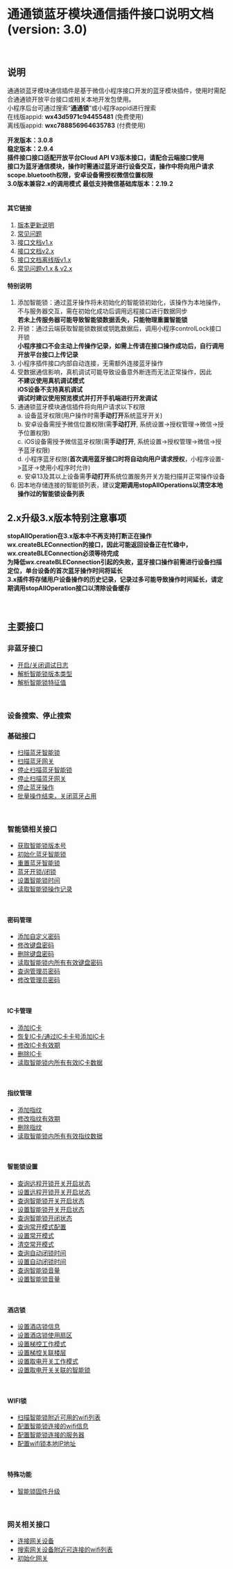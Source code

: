 # 通通锁蓝牙模块通信插件接口说明文档 (version: 3.0)
<br />

## 说明
 通通锁蓝牙模块通信插件是基于微信小程序接口开发的蓝牙模块插件，使用时需配合通通锁开放平台接口或相关本地开发包使用。  
 小程序后台可通过搜索“**通通锁**”或小程序appid进行搜索  
 在线版appid: **wx43d5971c94455481** (免费使用)  
 离线版appid: **wxc788856964635783** (付费使用)  
  
 **开发版本：3.0.8**  
 **稳定版本：2.9.4**  
 **插件接口接口适配开放平台Cloud API V3版本接口，请配合云端接口使用**  
 **接口为蓝牙通信模块，操作时需通过蓝牙进行设备交互，操作中将向用户请求scope.bluetooth权限，安卓设备需授权微信位置权限**  
 **3.0版本兼容2.x的调用模式**
 **最低支持微信基础库版本：2.19.2**
<br />
<br />

#### 其它链接
1. [版本更新说明](../版本更新说明.md)  
2. [常见问题](./常见问题v3.0.md)  
3. [接口文档v1.x](./接口文档v1.4.1.md)  
4. [接口文档v2.x](./接口文档v2.9.4.md)  
5. [接口文档离线版v1.x](./接口文档离线版v1.8.7.md)  
6. [常见问题v1.x & v2.x](./常见问题v1.x&v2.x.md)  


#### 特别说明
1. 添加智能锁：通过蓝牙操作将未初始化的智能锁初始化，该操作为本地操作，不与服务器交互，需在初始化成功后调用远程接口进行数据同步  
    **若未上传服务器可能导致智能锁数据丢失，只能物理重置智能锁**  
2. 开锁：通过云端获取智能锁数据或钥匙数据后，调用小程序controlLock接口开锁  
    **小程序接口不会主动上传操作记录，如需上传请在接口操作成功后，自行调用开放平台接口上传记录**  
3. 小程序插件接口内部自动连接，无需额外连接蓝牙操作
4. 受数据通信影响，真机调试可能导致设备意外断连而无法正常操作，因此  
    **不建议使用真机调试模式**  
    **iOS设备不支持真机调试**  
	**调试时建议使用预览模式并打开手机端进行开发调试**
5. 通通锁蓝牙模块通信插件将向用户请求以下权限  
    a. 设备蓝牙权限(用户操作时需**手动打开**系统蓝牙开关)  
    b. 安卓设备需授予微信位置权限(需**手动打开**, 系统设置->授权管理->微信->授予位置权限)  
    c. iOS设备需授予微信蓝牙权限(需**手动打开**, 系统设置->授权管理->微信->授予蓝牙权限)  
    d. 小程序蓝牙权限(**首次调用蓝牙接口时将自动向用户请求授权**，小程序设置->蓝牙->使用小程序时允许)  
    e. 安卓13及其以上设备需**手动打开**系统位置服务开关方能扫描并正常操作设备  
6. 因本地存储连接的智能锁列表，建议**定期调用stopAllOperations以清空本地操作过的智能锁设备列表**  


## 2.x升级3.x版本特别注意事项
**stopAllOperation在3.x版本中不再支持打断正在操作wx.createBLEConnection的接口，因此可能返回设备正在忙碌中，wx.createBLEConnection必须等待完成**  
**为降低wx.createBLEConnection引起的失败，蓝牙接口操作前需进行设备扫描定位，单台设备的首次蓝牙操作时间将延长**  
**3.x插件将存储用户设备操作的历史记录，记录过多可能导致操作时间延长，请定期调用stopAllOperation接口以清除设备缓存**  
<br />
<br />

## 主要接口

### 非蓝牙接口  
+ [开启/关闭调试日志](../接口文档v3.x/非蓝牙接口/setShowLog.md)  
+ [解析智能锁版本类型](../接口文档v3.x/非蓝牙接口/getLogType.md)  
+ [解析智能锁特征值](../接口文档v3.x/非蓝牙接口/parseSpecialValues.md)  
<br />
  
### 设备搜索、停止搜索  
### 基础接口  
+ [扫描蓝牙智能锁](../接口文档v3.x/设备扫描及停止扫描接口/startScanBleDevice.md)  
+ [扫描蓝牙网关](../接口文档v3.x/设备扫描及停止扫描接口/startScanGateway.md)  
+ [停止扫描蓝牙智能锁](../接口文档v3.x/设备扫描及停止扫描接口/stopScanBleDevice.md)  
+ [停止扫描蓝牙网关](../接口文档v3.x/设备扫描及停止扫描接口/stopScanGateway.md)  
+ [停止蓝牙操作](../接口文档v3.x/设备扫描及停止扫描接口/stopAllOperations.md)  
+ [批量操作结束，关闭蓝牙占用](../接口文档v3.x/设备扫描及停止扫描接口/finishOperations.md)  
<br />

### 智能锁相关接口  
+ [获取智能锁版本号](../接口文档v3.x/智能锁接口/getLockVersion.md)  
+ [初始化蓝牙智能锁](../接口文档v3.x/智能锁接口/initLock.md)  
+ [重置蓝牙智能锁](../接口文档v3.x/智能锁接口/resetLock.md)  
+ [蓝牙开锁/闭锁](../接口文档v3.x/智能锁接口/controlLock.md)  
+ [设置智能锁时间](../接口文档v3.x/智能锁接口/setLockTime.md)  
+ [读取智能锁操作记录](../接口文档v3.x/智能锁接口/getOperationLog.md)  
<br /> 

#### 密码管理  
+ [添加自定义密码](../接口文档v3.x/智能锁接口/createCustomPasscode.md)  
+ [修改键盘密码](../接口文档v3.x/智能锁接口/modifyPasscode.md)  
+ [删除键盘密码](../接口文档v3.x/智能锁接口/deletePasscode.md)  
+ [读取智能锁内所有有效键盘密码](../接口文档v3.x/智能锁接口/getAllValidPasscode.md)  
+ [查询管理员密码](../接口文档v3.x/智能锁接口/getAdminPasscode.md)  
+ [修改管理员密码](../接口文档v3.x/智能锁接口/modifyAdminPasscode.md)  
<br />

#### IC卡管理  
+ [添加IC卡](../接口文档v3.x/智能锁接口/addICCard.md)  
+ [恢复IC卡/通过IC卡卡号添加IC卡](../接口文档v3.x/智能锁接口/recoverICCardNumber.md)  
+ [修改IC卡有效期](../接口文档v3.x/智能锁接口/modifyICCardValidityPeriod.md)  
+ [删除IC卡](../接口文档v3.x/智能锁接口/deleteICCard.md)  
+ [读取智能锁内所有有效IC卡数据](../接口文档v3.x/智能锁接口/getAllValidICCard.md)  
<br />

#### 指纹管理  
+ [添加指纹](../接口文档v3.x/智能锁接口/addFingerprint.md)  
+ [修改指纹有效期](../接口文档v3.x/智能锁接口/modifyFingerprintValidityPeriod.md)  
+ [删除指纹](../接口文档v3.x/智能锁接口/deleteFingerprint.md)  
+ [读取智能锁内所有有效指纹数据](../接口文档v3.x/智能锁接口/getAllValidFingerprint.md)  
<br />

#### 智能锁设置  
+ [查询远程开锁开关开启状态](../接口文档v3.x/智能锁接口/getRemoteUnlockSwitchState.md)  
+ [设置远程开锁开关开启状态](../接口文档v3.x/智能锁接口/setRemoteUnlockSwitchState.md)  
+ [查询智能锁开关开启状态](../接口文档v3.x/智能锁接口/getLockConfig.md)  
+ [设置智能锁开关开启状态](../接口文档v3.x/智能锁接口/setLockConfig.md)  
+ [查询智能锁开闭状态](../接口文档v3.x/智能锁接口/getLockStatus.md)  
+ [查询常开模式配置](../接口文档v3.x/智能锁接口/getPassageMode.md)  
+ [设置常开模式](../接口文档v3.x/智能锁接口/configPassageMode.md)  
+ [清空常开模式](../接口文档v3.x/智能锁接口/clearPassageMode.md)  
+ [查询自动闭锁时间](../接口文档v3.x/智能锁接口/getAutomaticLockingPeriod.md)  
+ [设置自动闭锁时间](../接口文档v3.x/智能锁接口/setAutomaticLockingPeriod.md)  
+ [查询智能锁音量](../接口文档v3.x/智能锁接口/getLockSoundWithSoundVolume.md)  
+ [设置智能锁音量](../接口文档v3.x/智能锁接口/setLockSoundWithSoundVolume.md)  
<br />

#### 酒店锁  
+ [设置酒店锁信息](../接口文档v3.x/智能锁接口/setHotelData.md)  
+ [设置酒店锁使用扇区](../接口文档v3.x/智能锁接口/setHotelSector.md)  
+ [设置梯控工作模式](../接口文档v3.x/智能锁接口/setLiftWorkMode.md)  
+ [设置梯控关联楼层](../接口文档v3.x/智能锁接口/setLiftControlableFloors.md)  
+ [设置取电开关工作模式](../接口文档v3.x/智能锁接口/setPowerSaverWorkMode.md)  
+ [设置取电开关关联的智能锁](../接口文档v3.x/智能锁接口/setPowerSaverControlableLock.md)  
<br />

#### WIFI锁  
+ [扫描智能锁附近可用的wifi列表](../接口文档v3.x/智能锁接口/scanWifi.md)  
+ [配置智能锁连接的wifi信息](../接口文档v3.x/智能锁接口/configWifi.md)  
+ [配置智能锁连接的服务器](../接口文档v3.x/智能锁接口/configServer.md)  
+ [配置wifi锁本地IP地址](../接口文档v3.x/智能锁接口/configIp.md)  
<br />

#### 特殊功能  
+ [智能锁固件升级](../接口文档v3.x/智能锁接口/enterDfuMode.md)  
<br />

### 网关相关接口  
+ [连接网关设备](../接口文档v3.x/网关接口/connectGateway.md)  
+ [搜索网关设备附近可连接的wifi列表](../接口文档v3.x/网关接口/scanWiFiByGateway.md)  
+ [初始化网关](../接口文档v3.x/网关接口/initGateway.md)  
<br />

